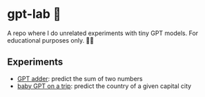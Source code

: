 # gpt-lab 🧪

A repo where I do unrelated experiments with tiny GPT models. For educational purposes only. 👨‍🎓

## Experiments

- [GPT adder](/adder.py): predict the sum of two numbers
- [baby GPT on a trip](/babygpt-trip.py): predict the country of a given capital city
